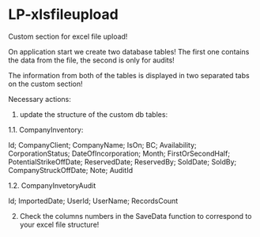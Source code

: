 # LP-xlsfileupload


Custom section for excel file upload! 

On application start we create two database tables! The first one contains the data from the file, the second is only for audits!

The information from both of the tables is displayed in two separated tabs on the custom section!



Necessary actions:
1. update the structure of the custom db tables:

1.1. CompanyInventory:

Id; CompanyClient; CompanyName; IsOn; BC; Availability; CorporationStatus; DateOfIncorporation; Month; FirstOrSecondHalf; PotentialStrikeOffDate; ReservedDate; ReservedBy; SoldDate; SoldBy; CompanyStruckOffDate; Note; AuditId

1.2. CompanyInvetoryAudit

Id; ImportedDate; UserId; UserName; RecordsCount

2. Check the columns numbers in the SaveData function to correspond to your excel file structure!
